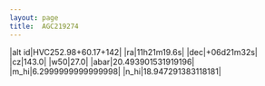 ```yaml
---
layout: page
title:  AGC219274
--- 
```

|alt id|HVC252.98+60.17+142|
|ra|11h21m19.6s|
|dec|+06d21m32s|
|cz|143.0|
|w50|27.0|
|abar|20.493901531919196|
|m_hi|6.2999999999999998|
|n_hi|18.947291383118181|
